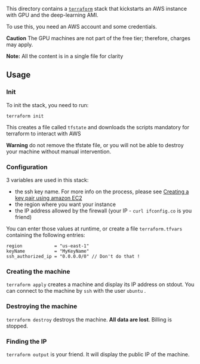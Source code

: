 This directory contains a [`terraform`](https://www.terraform.io/) stack that kickstarts an AWS instance with GPU and the deep-learning AMI.

To use this, you need an AWS account and some credentials.

**Caution** The GPU machines are not part of the free tier; therefore, charges may apply.

__Note:__ All the content is in a single file for clarity

## Usage

### Init

To init the stack, you need to run:

`terraform init`

This creates a file called `tfstate` and downloads the scripts mandatory for terraform to interact with AWS

**Warning** do not remove the tfstate file, or you will not be able to destroy your machine without manual intervention.

### Configuration

3 variables are used in this stack:

- the ssh key name. For more info on the process, please see [Creating a key pair using amazon EC2](https://docs.aws.amazon.com/AWSEC2/latest/UserGuide/ec2-key-pairs.html#having-ec2-create-your-key-pair)
- the region where you want your instance
- the IP address allowed by the firewall (your IP - `curl ifconfig.co` is you friend)

You can enter those values at runtime, or create a file `terraform.tfvars` containing the following entries:

```text
region            = "us-east-1"
keyName           = "MyKeyName"
ssh_authorized_ip = "0.0.0.0/0" // Don't do that !
```

### Creating the machine

`terraform apply` creates a machine and display its IP address on stdout.
You can connect to the machine by `ssh` with the user `ubuntu` .

### Destroying the machine

`terraform destroy` destroys the machine. **All data are lost**. Billing is stopped.

### Finding the IP

`terraform output` is your friend. It will display the public IP of the machine.